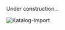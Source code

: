 Under construction...


![Katalog-Import](https://user-images.githubusercontent.com/14316138/156569029-01519425-e8f3-46f8-900b-e96cac12bb57.png)
